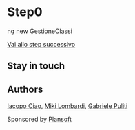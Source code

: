 # Step0

ng new GestioneClassi

[Vai allo step successivo](https://github.com/plansoft-it/CorsoAngularSuperioriGestione/tree/step1)

## Stay in touch

## Authors

[Iacopo Ciao](http://github.com/KernelPanic92), [Miki Lombardi](http://github.com/thejoin95), [Gabriele Puliti](http://github.com/wabri)

Sponsored by [Plansoft](www.plansoft.it)
